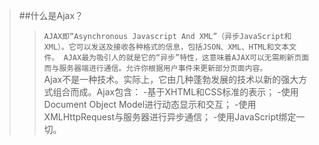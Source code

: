 >##什么是Ajax？
>>`AJAX即“Asynchronous Javascript And XML”（异步JavaScript和XML）。它可以发送及接收各种格式的信息，包括JSON、XML、HTML和文本文件。
>>AJAX最为吸引人的就是它的“异步”特性，这意味着AJAX可以无需刷新页面而与服务器端进行通信。允许你根据用户事件来更新部分页面内容。`<br/>
>>Ajax不是一种技术。实际上，它由几种蓬勃发展的技术以新的强大方式组合而成。Ajax包含：
>>-基于XHTML和CSS标准的表示；
>>-使用Document Object Model进行动态显示和交互；
>>-使用XMLHttpRequest与服务器进行异步通信；
>>-使用JavaScript绑定一切。
